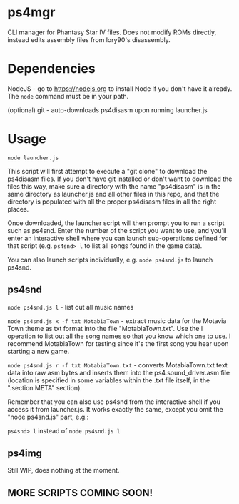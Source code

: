 # ps4mgr

CLI manager for Phantasy Star IV files. Does not modify ROMs directly, instead edits assembly files from lory90's disassembly.

# Dependencies

NodeJS - go to https://nodejs.org to install Node if you don't have it already. The ```node``` command must be in your path.

(optional) git - auto-downloads ps4disasm upon running launcher.js

# Usage

```node launcher.js```

This script will first attempt to execute a "git clone" to download the ps4disasm files. If you don't have git installed or don't want to download the files this way, make sure a directory with the name "ps4disasm" is in the same directory as launcher.js and all other files in this repo, and that the directory is populated with all the proper ps4disasm files in all the right places.

Once downloaded, the launcher script will then prompt you to run a script such as ps4snd. Enter the number of the script you want to use, and you'll enter an interactive shell where you can launch sub-operations defined for that script (e.g. ```ps4snd> l``` to list all songs found in the game data).

You can also launch scripts individually, e.g. ```node ps4snd.js``` to launch ps4snd.

## ps4snd

```node ps4snd.js l``` - list out all music names

```node ps4snd.js x -f txt MotabiaTown``` - extract music data for the Motavia Town theme as txt format into the file "MotabiaTown.txt". Use the l operation to list out all the song names so that you know which one to use. I recommend MotabiaTown for testing since it's the first song you hear upon starting a new game.

```node ps4snd.js r -f txt MotabiaTown.txt``` - converts MotabiaTown.txt text data into raw asm bytes and inserts them into the ps4.sound_driver.asm file (location is specified in some variables within the .txt file itself, in the ".section META" section).

Remember that you can also use ps4snd from the interactive shell if you access it from launcher.js. It works exactly the same, except you omit the "node ps4snd.js" part, e.g.:

```ps4snd> l``` instead of ```node ps4snd.js l```

## ps4img

Still WIP, does nothing at the moment.

## MORE SCRIPTS COMING SOON!

